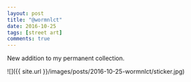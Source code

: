 ```yaml
---
layout: post
title: "@wormnlct"
date: 2016-10-25
tags: [street art]
comments: true
---
```

New addition to my permanent collection.

![]({{ site.url }}/images/posts/2016-10-25-wormnlct/sticker.jpg)

